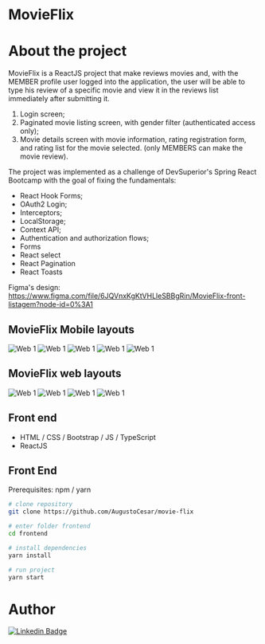 # MovieFlix 

# About the project

MovieFlix is a ReactJS project that make reviews movies and, with the MEMBER profile user logged into the application, the user will be able to type his review of a specific movie and view it in the reviews list immediately after submitting it.

1. Login screen; 
2. Paginated movie listing screen, with gender filter (authenticated access only); 
3. Movie details screen with movie information, rating registration form, and rating list for the movie selected. (only MEMBERS can make the movie review).

The project was implemented as a challenge of DevSuperior's Spring React Bootcamp with the goal of fixing the fundamentals:
- React Hook Forms;
- OAuth2 Login;
- Interceptors;
- LocalStorage;
- Context API;
- Authentication and authorization flows;
- Forms
- React select
- React Pagination
- React Toasts

Figma's design: https://www.figma.com/file/6JQVnxKgKtVHLleSBBgRin/MovieFlix-front-listagem?node-id=0%3A1

## MovieFlix Mobile layouts
![Web 1](https://github.com/AugustoCesar/assets/blob/main/img/movieflix-prints-front/movie-flix-mobile/01.jpeg)
![Web 1](https://github.com/AugustoCesar/assets/blob/main/img/movieflix-prints-front/movie-flix-mobile/02.jpeg)
![Web 1](https://github.com/AugustoCesar/assets/blob/main/img/movieflix-prints-front/movie-flix-mobile/03.jpeg)
![Web 1](https://github.com/AugustoCesar/assets/blob/main/img/movieflix-prints-front/movie-flix-mobile/04.jpeg)
![Web 1](https://github.com/AugustoCesar/assets/blob/main/img/movieflix-prints-front/movie-flix-mobile/05.jpeg)

## MovieFlix web layouts
![Web 1](https://github.com/AugustoCesar/assets/blob/main/img/movieflix-prints-front/movie-flix-web/01.jpeg)
![Web 1](https://github.com/AugustoCesar/assets/blob/main/img/movieflix-prints-front/movie-flix-web/02.jpeg)
![Web 1](https://github.com/AugustoCesar/assets/blob/main/img/movieflix-prints-front/movie-flix-web/03.jpeg)
![Web 1](https://github.com/AugustoCesar/assets/blob/main/img/movieflix-prints-front/movie-flix-web/04.jpeg)


## Front end
- HTML / CSS / Bootstrap / JS / TypeScript
- ReactJS

## Front End
Prerequisites: npm / yarn

```bash
# clone repository
git clone https://github.com/AugustoCesar/movie-flix

# enter folder frontend
cd frontend

# install dependencies
yarn install

# run project
yarn start
```

# Author

[![Linkedin Badge](https://img.shields.io/badge/augusto&nbsp;cesar-%230077B5.svg?&style=for-the-badge&logo=linkedin&logoColor=white)](https://www.linkedin.com/in/augusto-cesar-fn/)
